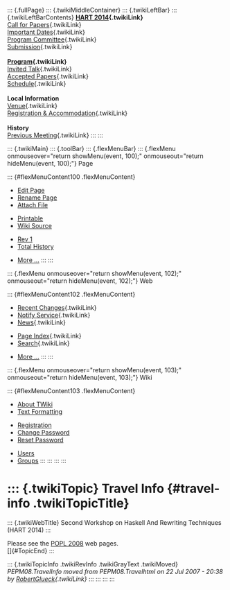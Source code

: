::: {.fullPage}
::: {.twikiMiddleContainer}
::: {.twikiLeftBar}
::: {.twikiLeftBarContents}
**[HART 2014](WebHome){.twikiLink}**\
[Call for Papers](CallForPapers){.twikiLink}\
[Important Dates](ImportantDates){.twikiLink}\
[Program Committee](ProgramCommittee){.twikiLink}\
[Submission](PaperSubmission){.twikiLink}\
\
**[Program](Program){.twikiLink}**\
[Invited Talk](InvitedTalks){.twikiLink}\
[Accepted Papers](AcceptedPapers){.twikiLink}\
[Schedule](Program){.twikiLink}\
\
**Local Information**\
[Venue](WorkshopVenue){.twikiLink}\
[Registration & Accommodation](RegistrationAndAccomodation){.twikiLink}\
\
**History**\
[Previous Meeting](PreviousMeetings){.twikiLink}
:::
:::

::: {.twikiMain}
::: {.toolBar}
::: {.flexMenuBar}
::: {.flexMenu onmouseover="return showMenu(event, 100);" onmouseout="return hideMenu(event, 100);"}
Page

::: {#flexMenuContent100 .flexMenuContent}
-   [Edit
    Page](http://www.program-transformation.org/edit/HART14/TravelInfo?t=1536828903)
-   [Rename
    Page](http://www.program-transformation.org/rename/HART14/TravelInfo)
-   [Attach
    File](http://www.program-transformation.org/attach/HART14/TravelInfo)

<!-- -->

-   [Printable](http://www.program-transformation.org/view/HART14/TravelInfo?skin=print.pattern)
-   [Wiki
    Source](http://www.program-transformation.org/view/HART14/TravelInfo?skin=text&raw=on&contenttype=text/plain)

<!-- -->

-   [Rev
    1](http://www.program-transformation.org/view/HART14/TravelInfo?rev=1.1)
-   [Total
    History](http://www.program-transformation.org/rdiff/HART14/TravelInfo)

<!-- -->

-   [More
    \...](http://www.program-transformation.org/oops/HART14/TravelInfo?template=oopsmore&param1=1.1&param2=1.1)
:::
:::

::: {.flexMenu onmouseover="return showMenu(event, 102);" onmouseout="return hideMenu(event, 102);"}
Web

::: {#flexMenuContent102 .flexMenuContent}
-   [Recent Changes](WebChanges){.twikiLink}
-   [Notify Service](WebNotify){.twikiLink}
-   [News](WebNews){.twikiLink}

<!-- -->

-   [Page Index](WebIndex){.twikiLink}
-   [Search](WebSearch){.twikiLink}

<!-- -->

-   [More
    \...](http://www.program-transformation.org/oops/HART14/TravelInfo?template=oopsmore&param1=1.1&param2=1.1)
:::
:::

::: {.flexMenu onmouseover="return showMenu(event, 103);" onmouseout="return hideMenu(event, 103);"}
Wiki

::: {#flexMenuContent103 .flexMenuContent}
-   [About
    TWiki](http://www.program-transformation.org/view/TWiki/WebHome)
-   [Text
    Formatting](http://www.program-transformation.org/view/TWiki/TextFormattingRules)

<!-- -->

-   [Registration](http://www.program-transformation.org/view/TWiki/TWikiRegistration)
-   [Change
    Password](http://www.program-transformation.org/view/TWiki/ChangePassword)
-   [Reset
    Password](http://www.program-transformation.org/view/TWiki/ResetPassword)

<!-- -->

-   [Users](http://www.program-transformation.org/view/Main/TWikiUsers)
-   [Groups](http://www.program-transformation.org/view/Main/TWikiGroups)
:::
:::
:::
:::

::: {.twikiTopic}
Travel Info {#travel-info .twikiTopicTitle}
===========

::: {.twikiWebTitle}
Second Workshop on Haskell And Rewriting Techniques (HART 2014)
:::

Please see the [POPL 2008](http://www.cs.ucsd.edu/popl/08/) web pages.\
[]{#TopicEnd}
:::

::: {.twikiTopicInfo .twikiRevInfo .twikiGrayText .twikiMoved}
*PEPM08.TravelInfo moved from PEPM08.Travelhtml on 22 Jul 2007 - 20:38
by [RobertGlueck](../Main/RobertGlueck){.twikiLink}*
:::
:::
:::
:::
